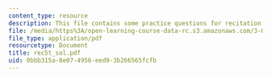 ```yaml
---
content_type: resource
description: This file contains some practice questions for recitation 4.
file: /media/https%3A/open-learning-course-data-rc.s3.amazonaws.com/3-012-fundamentals-of-materials-science-fall-2005/0bbb315a8e074956eed93b266565fcfb_rec5t_sol.pdf
file_type: application/pdf
resourcetype: Document
title: rec5t_sol.pdf
uid: 0bbb315a-8e07-4956-eed9-3b266565fcfb
---
```

